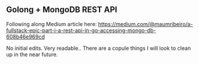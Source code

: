 ## Golong + MongoDB REST API

Following along Medium article here:
https://medium.com/@maumribeiro/a-fullstack-epic-part-i-a-rest-api-in-go-accessing-mongo-db-608b46e969cd

No initial edits. Very readable.. There are a copule things I will look to clean up in the near future.